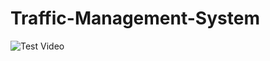 # Traffic-Management-System
![Test Video](https://drive.google.com/file/d/1H2Uc_OukKvj-jBoB2cDV1Nq-eUHZ66Fl/view?usp=sharing)
